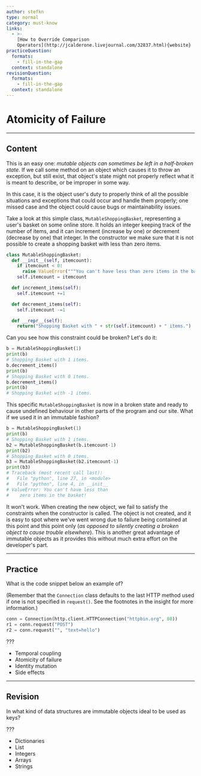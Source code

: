 ```yaml
---
author: stefkn
type: normal
category: must-know
links:
  - >-
    [How to Override Comparison
    Operators](http://jcalderone.livejournal.com/32837.html){website}
practiceQuestion:
  formats:
    - fill-in-the-gap
  context: standalone
revisionQuestion:
  formats:
    - fill-in-the-gap
  context: standalone
---
```


# Atomicity of Failure


---

## Content

This is an easy one: *mutable objects can sometimes be left in a half-broken state*. If we call some method on an object which causes it to throw an exception, but still exist, that object's state might not properly reflect what it is meant to describe, or be improper in some way. 

In this case, it is the object user's duty to properly think of all the possible situations and exceptions that could occur and handle them properly; one missed case and the object could cause bugs or maintainability issues.

Take a look at this simple class, `MutableShoppingBasket`, representing a user's basket on some online store. It holds an integer keeping track of the number of items, and it can increment (increase by one) or decrement (decrease by one) that integer. In the constructor we make sure that it is not possible to create a shopping basket with less than zero items.

```python
class MutableShoppingBasket:
  def __init__(self, itemcount):
    if itemcount < 0:
      raise ValueError("""You can't have less than zero items in the basket!""")
    self.itemcount = itemcount

  def increment_items(self):
    self.itemcount +=1

  def decrement_items(self):
    self.itemcount -=1

  def __repr__(self):
    return("Shopping Basket with " + str(self.itemcount) + " items.")
```

Can you see how this constraint could be broken? Let's do it:

```python
b = MutableShoppingBasket(1)
print(b)
# Shopping Basket with 1 items.
b.decrement_items()
print(b)
# Shopping Basket with 0 items.
b.decrement_items()
print(b)
# Shopping Basket with -1 items.
```

This specific `MutableShoppingBasket` is now in a broken state and ready to cause undefined behaviour in other parts of the program and our site. What if we used it in an immutable fashion?

```python
b = MutableShoppingBasket(1)
print(b)
# Shopping Basket with 1 items.
b2 = MutableShoppingBasket(b.itemcount-1)
print(b2)
# Shopping Basket with 0 items.
b3 = MutableShoppingBasket(b2.itemcount-1)
print(b3)
# Traceback (most recent call last):
#   File "python", line 27, in <module>
#   File "python", line 4, in __init__
# ValueError: You can't have less than
#    zero items in the basket!
```

It won't work. When creating the new object, we fail to satisfy the constraints when the constructor is called. The object is not created, and it is easy to spot where we've went wrong due to failure being contained at this point and this point only (*as opposed to silently creating a broken object to cause trouble elsewhere*). This is another great advantage of immutable objects as it provides this without much extra effort on the developer's part.


---

## Practice

What is the code snippet below an example of?

(Remember that the `Connection` class defaults to the last HTTP method used if one is not specified in `request()`. See the footnotes in the insight for more information.)

```python
conn = Connection(http.client.HTTPConnection("httpbin.org", 80))
r1 = conn.request("POST")
r2 = conn.request("", "text=hello")
```

???

- Temporal coupling
- Atomicity of failure
- Identity mutation
- Side effects


---

## Revision

In what kind of data structures are immutable objects ideal to be used as keys?

???

- Dictionaries
- List
- Integers
- Arrays
- Strings
 
